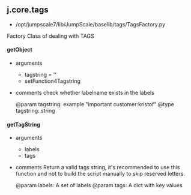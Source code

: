 ## j.core.tags

- /opt/jumpscale7/lib/JumpScale/baselib/tags/TagsFactory.py

Factory Class of dealing with TAGS     

#### getObject 
- arguments
    - tagstring = ''
    - setFunction4Tagstring
- comments
    check whether labelname exists in the labels 
    
    @param tagstring:  example "important customer:kristof"
    @type tagstring: string

#### getTagString 
- arguments
    - labels
    - tags
- comments
    Return a valid tags string, it's recommended to use this function
    and not to build the script manually to skip reserved letters.
    
    @param labels: A set of labels
    @param tags: A dict with key values

